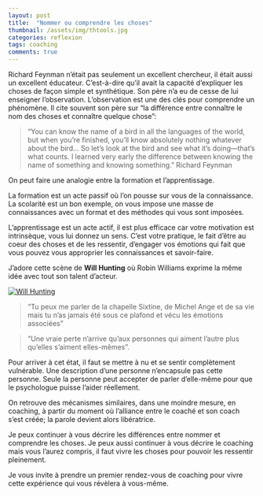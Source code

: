 ```yaml
---
layout: post
title:  "Nommer ou comprendre les choses"
thumbnail: /assets/img/thtools.jpg
categories: reflexion
tags: coaching
comments: true
---
```


Richard Feynman n’était pas seulement un excellent chercheur, il était aussi un excellent éducateur.
C’est-à-dire qu’il avait la capacité d’expliquer les choses de façon simple et synthétique.
Son père n’a eu de cesse de lui enseigner l’observation. L’observation est une des clés pour comprendre un phénomène. Il cite souvent son père sur “la différence entre connaître le nom des choses et connaître quelque chose”:

> “You can know the name of a bird in all the languages of the world, but when you’re finished, you’ll know absolutely nothing whatever about the bird… So let’s look at the bird and see what it’s doing—that’s what counts. I learned very early the difference between knowing the name of something and knowing something.”
Richard Feynman

On peut faire une analogie entre la formation et l’apprentissage.

La formation est un acte passif où l’on pousse sur vous de la connaissance. La scolarité est un bon exemple, on vous impose une masse de connaissances avec un format et des méthodes qui vous sont imposées.

L’apprentissage est un acte actif, il est plus efficace car votre motivation est intrinsèque, vous lui donnez un sens. C’est votre pratique, le fait d’être au coeur des choses et de les ressentir, d’engager vos émotions qui fait que vous pouvez vous approprier les connaissances et savoir-faire.

J’adore cette scène de **Will Hunting** où Robin Williams exprime la même idée avec tout son talent d’acteur.

[![Will Hunting](http://img.youtube.com/vi/qM-gZintWDc/0.jpg)](http://www.youtube.com/watch?v=qM-gZintWDc)

> “Tu peux me parler de la chapelle Sixtine, de Michel Ange et de sa vie mais tu n’as jamais été sous ce plafond et vécu les émotions associées”

> “Une vraie perte n’arrive qu’aux personnes qui aiment l’autre plus qu’elles s’aiment elles-mêmes”.

Pour arriver à cet état, il faut se mettre à nu et se sentir complètement vulnérable.
Une description d’une personne n’encapsule pas cette personne. Seule la personne peut accepter de parler d’elle-même pour que le psychologue puisse l’aider réellement.

On retrouve des mécanismes similaires, dans une moindre mesure, en coaching, à partir du moment où l’alliance entre le coaché et son coach s’est créée; la parole devient alors libératrice.

Je peux continuer à vous décrire les différences entre nommer et comprendre les choses.
Je peux aussi continuer à vous décrire le coaching mais vous l’aurez compris, il faut vivre les choses pour pouvoir les ressentir pleinement.

Je vous invite à prendre un premier rendez-vous de coaching pour vivre cette expérience qui vous révèlera à vous-même.
